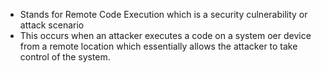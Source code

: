 * Stands for Remote Code Execution which is a security culnerability or attack scenario
* This occurs when an attacker executes a code on a system oer device from a remote location which essentially allows the attacker to take control of the system. 